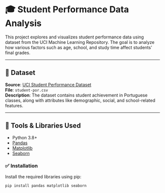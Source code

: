 # 🎓 Student Performance Data Analysis

This project explores and visualizes student performance data using dataset from the UCI Machine Learning Repository. The goal is to analyze how various factors such as age, school, and study time affect students' final grades.

---

## 📁 Dataset

**Source**: [UCI Student Performance Dataset](https://archive.ics.uci.edu/ml/datasets/Student+Performance)  
**File**: `student-por.csv`  
**Description**: The dataset contains student achievement in Portuguese classes, along with attributes like demographic, social, and school-related features.

---

## 🧰 Tools & Libraries Used

- Python 3.8+
- [Pandas](https://pandas.pydata.org/)
- [Matplotlib](https://matplotlib.org/)
- [Seaborn](https://seaborn.pydata.org/)

### ✅ Installation

Install the required libraries using pip:

```bash
pip install pandas matplotlib seaborn
